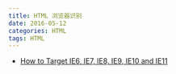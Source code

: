 ```yaml
---
title: HTML 浏览器识别
date: 2016-05-12
categories: HTML
tags: HTML
---
```


- [How to Target IE6, IE7, IE8, IE9, IE10 and IE11](http://www.realcombiz.com/2014/10/how-to-target-ie6-ie7-ie8-ie9-ie10-and.html)
